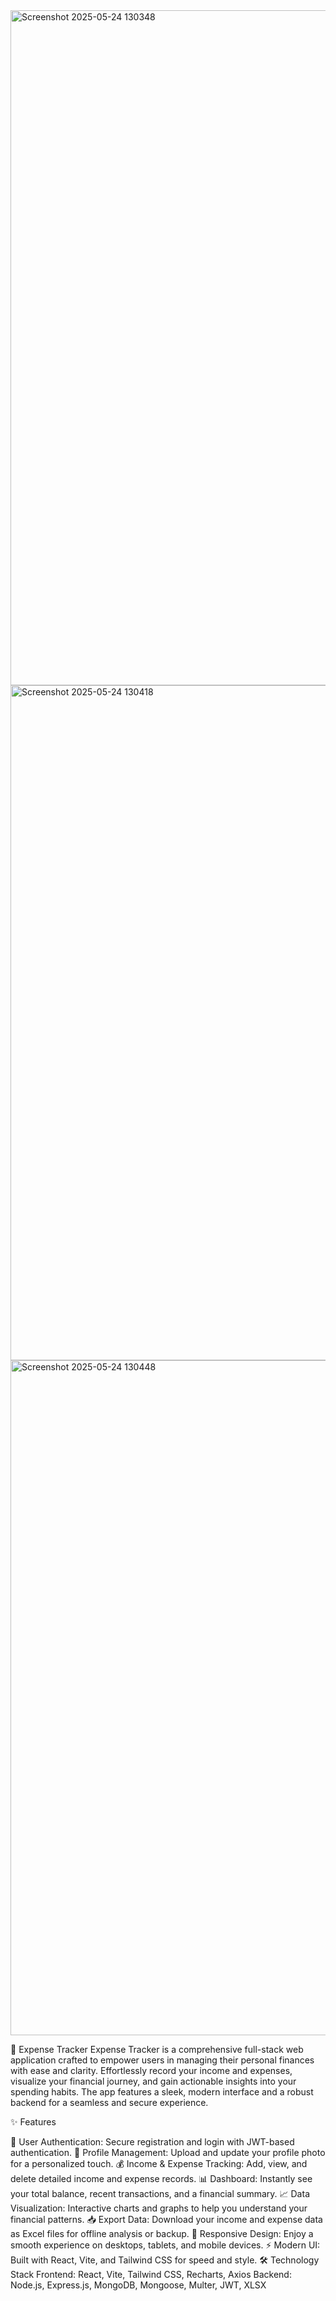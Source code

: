 <img width="1920" height="1080" alt="Screenshot 2025-05-24 130348" src="https://github.com/user-attachments/assets/43759801-67ff-4d78-8687-1bbef49c8d8c" />
<img width="1920" height="1080" alt="Screenshot 2025-05-24 130418" src="https://github.com/user-attachments/assets/7fbaa472-0b0b-434f-b7c6-887550382180" />
<img width="1920" height="1080" alt="Screenshot 2025-05-24 130448" src="https://github.com/user-attachments/assets/ae5eb7c5-9697-4302-982f-f008493c5ec8" />


💸 Expense Tracker
Expense Tracker is a comprehensive full-stack web application crafted to empower users in managing their personal finances with ease and clarity. Effortlessly record your income and expenses, visualize your financial journey, and gain actionable insights into your spending habits. The app features a sleek, modern interface and a robust backend for a seamless and secure experience.

✨ Features

🔐 User Authentication: Secure registration and login with JWT-based authentication.
👤 Profile Management: Upload and update your profile photo for a personalized touch.
💰 Income & Expense Tracking: Add, view, and delete detailed income and expense records.
📊 Dashboard: Instantly see your total balance, recent transactions, and a financial summary.
📈 Data Visualization: Interactive charts and graphs to help you understand your financial patterns.
📥 Export Data: Download your income and expense data as Excel files for offline analysis or backup.
📱 Responsive Design: Enjoy a smooth experience on desktops, tablets, and mobile devices.
⚡ Modern UI: Built with React, Vite, and Tailwind CSS for speed and style.
🛠️ Technology Stack
Frontend: React, Vite, Tailwind CSS, Recharts, Axios
Backend: Node.js, Express.js, MongoDB, Mongoose, Multer, JWT, XLSX
